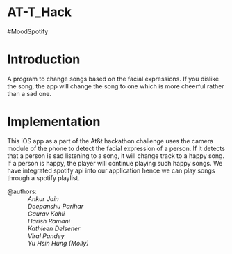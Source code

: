 # AT-T_Hack

#MoodSpotify

# Introduction
A program to change songs based on the facial expressions. If you dislike the song, the app will change the song to one which is more cheerful rather than a sad one. <br/>

# Implementation
This iOS app as a part of the At&t hackathon challenge uses the camera module of the phone to detect the facial expression of a person. If it detects that a person is sad listening to a song, it will change track to a happy song. If a person is happy, the player will continue playing such happy songs. We have integrated spotify api into our application hence we can play songs through a spotify playlist. 

@authors: <br/>
&nbsp;&nbsp;&nbsp;&nbsp;&nbsp;&nbsp;&nbsp;&nbsp;&nbsp;&nbsp;&nbsp;&nbsp;<i>Ankur Jain<br/>
&nbsp;&nbsp;&nbsp;&nbsp;&nbsp;&nbsp;&nbsp;&nbsp;&nbsp;&nbsp;&nbsp;&nbsp;Deepanshu Parihar<br/>
&nbsp;&nbsp;&nbsp;&nbsp;&nbsp;&nbsp;&nbsp;&nbsp;&nbsp;&nbsp;&nbsp;&nbsp;Gaurav Kohli<br/>
&nbsp;&nbsp;&nbsp;&nbsp;&nbsp;&nbsp;&nbsp;&nbsp;&nbsp;&nbsp;&nbsp;&nbsp;Harish Ramani<br/>
&nbsp;&nbsp;&nbsp;&nbsp;&nbsp;&nbsp;&nbsp;&nbsp;&nbsp;&nbsp;&nbsp;&nbsp;Kathleen Delsener<br/>
&nbsp;&nbsp;&nbsp;&nbsp;&nbsp;&nbsp;&nbsp;&nbsp;&nbsp;&nbsp;&nbsp;&nbsp;Viral Pandey<br/> 
&nbsp;&nbsp;&nbsp;&nbsp;&nbsp;&nbsp;&nbsp;&nbsp;&nbsp;&nbsp;&nbsp;&nbsp;Yu Hsin Hung (Molly)<br/></i>

